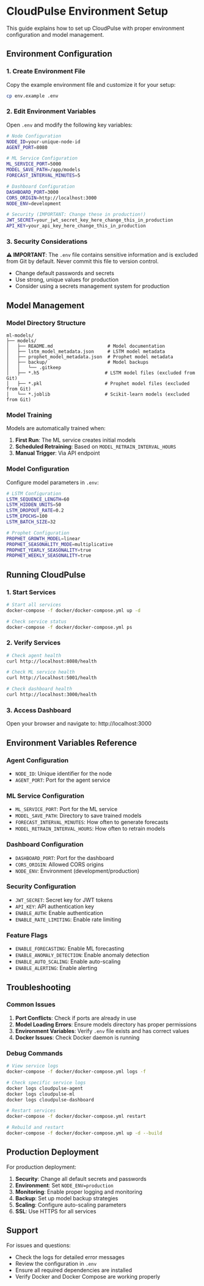 # CloudPulse Environment Setup

This guide explains how to set up CloudPulse with proper environment configuration and model management.

## Environment Configuration

### 1. Create Environment File

Copy the example environment file and customize it for your setup:

```bash
cp env.example .env
```

### 2. Edit Environment Variables

Open `.env` and modify the following key variables:

```bash
# Node Configuration
NODE_ID=your-unique-node-id
AGENT_PORT=8080

# ML Service Configuration
ML_SERVICE_PORT=5000
MODEL_SAVE_PATH=/app/models
FORECAST_INTERVAL_MINUTES=5

# Dashboard Configuration
DASHBOARD_PORT=3000
CORS_ORIGIN=http://localhost:3000
NODE_ENV=development

# Security (IMPORTANT: Change these in production!)
JWT_SECRET=your_jwt_secret_key_here_change_this_in_production
API_KEY=your_api_key_here_change_this_in_production
```

### 3. Security Considerations

**⚠️ IMPORTANT**: The `.env` file contains sensitive information and is excluded from Git by default. Never commit this file to version control.

- Change default passwords and secrets
- Use strong, unique values for production
- Consider using a secrets management system for production

## Model Management

### Model Directory Structure

```
ml-models/
├── models/
│   ├── README.md                    # Model documentation
│   ├── lstm_model_metadata.json     # LSTM model metadata
│   ├── prophet_model_metadata.json  # Prophet model metadata
│   ├── backup/                      # Model backups
│   │   └── .gitkeep
│   ├── *.h5                        # LSTM model files (excluded from Git)
│   ├── *.pkl                       # Prophet model files (excluded from Git)
│   └── *.joblib                    # Scikit-learn models (excluded from Git)
```

### Model Training

Models are automatically trained when:

1. **First Run**: The ML service creates initial models
2. **Scheduled Retraining**: Based on `MODEL_RETRAIN_INTERVAL_HOURS`
3. **Manual Trigger**: Via API endpoint

### Model Configuration

Configure model parameters in `.env`:

```bash
# LSTM Configuration
LSTM_SEQUENCE_LENGTH=60
LSTM_HIDDEN_UNITS=50
LSTM_DROPOUT_RATE=0.2
LSTM_EPOCHS=100
LSTM_BATCH_SIZE=32

# Prophet Configuration
PROPHET_GROWTH_MODEL=linear
PROPHET_SEASONALITY_MODE=multiplicative
PROPHET_YEARLY_SEASONALITY=true
PROPHET_WEEKLY_SEASONALITY=true
```

## Running CloudPulse

### 1. Start Services

```bash
# Start all services
docker-compose -f docker/docker-compose.yml up -d

# Check service status
docker-compose -f docker/docker-compose.yml ps
```

### 2. Verify Services

```bash
# Check agent health
curl http://localhost:8080/health

# Check ML service health
curl http://localhost:5001/health

# Check dashboard health
curl http://localhost:3000/health
```

### 3. Access Dashboard

Open your browser and navigate to: http://localhost:3000

## Environment Variables Reference

### Agent Configuration
- `NODE_ID`: Unique identifier for the node
- `AGENT_PORT`: Port for the agent service

### ML Service Configuration
- `ML_SERVICE_PORT`: Port for the ML service
- `MODEL_SAVE_PATH`: Directory to save trained models
- `FORECAST_INTERVAL_MINUTES`: How often to generate forecasts
- `MODEL_RETRAIN_INTERVAL_HOURS`: How often to retrain models

### Dashboard Configuration
- `DASHBOARD_PORT`: Port for the dashboard
- `CORS_ORIGIN`: Allowed CORS origins
- `NODE_ENV`: Environment (development/production)

### Security Configuration
- `JWT_SECRET`: Secret key for JWT tokens
- `API_KEY`: API authentication key
- `ENABLE_AUTH`: Enable authentication
- `ENABLE_RATE_LIMITING`: Enable rate limiting

### Feature Flags
- `ENABLE_FORECASTING`: Enable ML forecasting
- `ENABLE_ANOMALY_DETECTION`: Enable anomaly detection
- `ENABLE_AUTO_SCALING`: Enable auto-scaling
- `ENABLE_ALERTING`: Enable alerting

## Troubleshooting

### Common Issues

1. **Port Conflicts**: Check if ports are already in use
2. **Model Loading Errors**: Ensure models directory has proper permissions
3. **Environment Variables**: Verify `.env` file exists and has correct values
4. **Docker Issues**: Check Docker daemon is running

### Debug Commands

```bash
# View service logs
docker-compose -f docker/docker-compose.yml logs -f

# Check specific service logs
docker logs cloudpulse-agent
docker logs cloudpulse-ml
docker logs cloudpulse-dashboard

# Restart services
docker-compose -f docker/docker-compose.yml restart

# Rebuild and restart
docker-compose -f docker/docker-compose.yml up -d --build
```

## Production Deployment

For production deployment:

1. **Security**: Change all default secrets and passwords
2. **Environment**: Set `NODE_ENV=production`
3. **Monitoring**: Enable proper logging and monitoring
4. **Backup**: Set up model backup strategies
5. **Scaling**: Configure auto-scaling parameters
6. **SSL**: Use HTTPS for all services

## Support

For issues and questions:
- Check the logs for detailed error messages
- Review the configuration in `.env`
- Ensure all required dependencies are installed
- Verify Docker and Docker Compose are working properly
